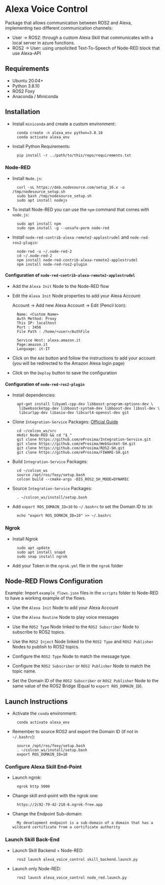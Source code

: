 # Alexa Voice Control

Package that allows communication between ROS2 and Alexa, implementing two different communication channels:

- User &rarr; ROS2: through a custom Alexa Skill that communicates with a local server in azure functions.
- ROS2 &rarr; User: using unsolicited Text-To-Speech of Node-RED block that use Alexa-API

## Requirements

- Ubuntu 20.04+
- Python 3.8.10
- ROS2 Foxy
- Anaconda / Miniconda

## Installation

- Install `miniconda` and create a custom environment:

        conda create -n alexa_env python=3.8.10
        conda activate alexa_env

- Install Python Requirements:

        pip install -r ../path/to/this/repo/requirements.txt

### Node-RED

- Install `Node.js`:

        curl -sL https://deb.nodesource.com/setup_16.x -o /tmp/nodesource_setup.sh
        sudo bash /tmp/nodesource_setup.sh
        sudo apt install nodejs

- To install Node-RED you can use the `npm` command that comes with `node.js`:

        sudo apt install npm
        sudo npm install -g --unsafe-perm node-red

- Install `node-red-contrib-alexa-remote2-applestrudel` and `node-red-ros2-plugin`:

        node-red -u ~/.node-red-2
        cd ~/.node-red-2
        npm install node-red-contrib-alexa-remote2-applestrudel 
        npm install node-red-ros2-plugin

#### Configuration of `node-red-contrib-alexa-remote2-applestrudel`

- Add the `Alexa Init` Node to the Node-RED flow

- Edit the `Alexa Init` Node properties to add your Alexa Account:

    Account &rarr; Add new Alexa Account &rarr; Edit (Pencil Icon):

        Name: <Custom_Name>
        Auth Method: Proxy
        This IP: localhost
        Port : 3456
        File Path : /home/<user>/AuthFile

        Service Host: alexa.amazon.it
        Page:amazon.it
        Language: it-IT

- Click on the `Add` button and follow the instructions to add your account (you will be redirected to the Amazon Alexa login page)

- Click on the `Deploy` button to save the configuration

#### Configuration of `node-red-ros2-plugin`

- Install dependencies:

        apt-get install libyaml-cpp-dev libboost-program-options-dev \
         libwebsocketpp-dev libboost-system-dev libboost-dev libssl-dev \
         libcurlpp-dev libasio-dev libcurl4-openssl-dev git

- Clone `Integration-Service` Packages: [Official Guide](https://github.com/eProsima/node-red-ros2-plugin)

        cd ~/colcon_ws/src
        mkdir Node-RED && cd "$_"
        git clone https://github.com/eProsima/Integration-Service.git
        git clone https://github.com/eProsima/WebSocket-SH.git
        git clone https://github.com/eProsima/ROS2-SH.git
        git clone https://github.com/eProsima/FIWARE-SH.git

- Build `Integration-Service` Packages:

        cd ~/colcon_ws
        source /opt/ros/foxy/setup.bash
        colcon build --cmake-args -DIS_ROS2_SH_MODE=DYNAMIC

- Source `Integration-Service` Packages:

        . ~/colcon_ws/install/setup.bash

- Add `export ROS_DOMAIN_ID=10` to `~/.bashrc` to set the Domain ID to `10`:

        echo "export ROS_DOMAIN_ID=10" >> ~/.bashrc

### Ngrok

- Install Ngrok

        sudo apt update
        sudo apt install snapd
        sudo snap install ngrok

- Add your Token in the `ngrok.yml` file in the `ngrok` folder

## Node-RED Flows Configuration

Example: Import `example_flows.json` files in the `scripts` folder to Node-RED to have a working example of the flows.

- Use the `Alexa Init` Node to add your Alexa Account
- Use the `Alexa Routine` Node to play voice messages

- Use the `ROS2 Type` Node linked to the `ROS2 Subscriber` Node to subscribe to ROS2 topics.
- Use the `ROS2 Inject` Node linked to the `ROS2 Type` and `ROS2 Publisher` Nodes to publish to ROS2 topics.
- Configure the `ROS2 Type` Node to match the message type.
- Configure the `ROS2 Subscriber` or `ROS2 Publisher` Node to match the topic name.
- Set the Domain ID of the `ROS2 Subscriber` or `ROS2 Publisher` Node to the same value of the ROS2 Bridge (Equal to `export ROS_DOMAIN_ID`).

## Launch Instructions

- Activate the `conda` environment:

        conda activate alexa_env

- Remember to source ROS2 and export the Domain ID (if not in `~/.bashrc`):

        source /opt/ros/foxy/setup.bash
        . ~/colcon_ws/install/setup.bash
        export ROS_DOMAIN_ID=10

### Configure Alexa Skill End-Point

- Launch ngrok:

        ngrok http 5000

- Change skill end-point with the ngrok one:

        https://2c92-79-42-218-6.ngrok-free.app

- Change the Endpoint Sub-domain:

        My development endpoint is a sub-domain of a domain that has a wildcard certificate from a certificate authority

### Launch Skill Back-End

- Launch Skill Backend + Node-RED:

        ros2 launch alexa_voice_control skill_backend.launch.py

- Launch only Node-RED:

        ros2 launch alexa_voice_control node_red.launch.py
